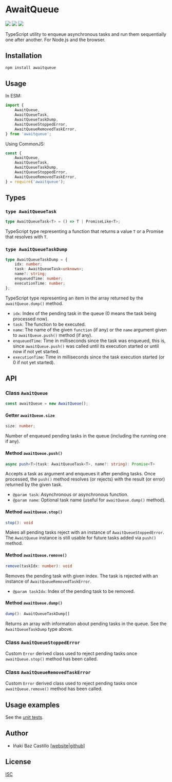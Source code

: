 # AwaitQueue

[![][npm-shield-awaitqueue]][npm-awaitqueue]
[![][github-actions-shield-awaitqueue]][github-actions-awaitqueue]
[![][opencollective-shield-mediasoup]][opencollective-mediasoup]

TypeScript utility to enqueue asynchronous tasks and run them sequentially one after another. For Node.js and the browser.

## Installation

```bash
npm install awaitqueue
```

## Usage

In ESM:

```ts
import {
	AwaitQueue,
	AwaitQueueTask,
	AwaitQueueTaskDump,
	AwaitQueueStoppedError,
	AwaitQueueRemovedTaskError,
} from 'awaitqueue';
```

Using CommonJS:

```ts
const {
	AwaitQueue,
	AwaitQueueTask,
	AwaitQueueTaskDump,
	AwaitQueueStoppedError,
	AwaitQueueRemovedTaskError,
} = require('awaitqueue');
```

## Types

### `type AwaitQueueTask`

```ts
type AwaitQueueTask<T> = () => T | PromiseLike<T>;
```

TypeScript type representing a function that returns a value `T` or a Promise that resolves with `T`.

### `type AwaitQueueTaskDump`

```ts
type AwaitQueueTaskDump = {
	idx: number;
	task: AwaitQueueTask<unknown>;
	name?: string;
	enqueuedTime: number;
	executionTime: number;
};
```

TypeScript type representing an item in the array returned by the `awaitQueue.dump()` method.

- `idx`: Index of the pending task in the queue (0 means the task being processed now).
- `task`: The function to be executed.
- `name`: The name of the given `function` (if any) or the `name` argument given to `awaitQueue.push()` method (if any).
- `enqueuedTime`: Time in milliseconds since the task was enqueued, this is, since `awaitQueue.push()` was called until its execution started or until now if not yet started.
- `executionTime`: Time in milliseconds since the task execution started (or 0 if not yet started).

## API

### Class `AwaitQueue`

```ts
const awaitQueue = new AwaitQueue();
```

#### Getter `awaitQueue.size`

```ts
size: number;
```

Number of enqueued pending tasks in the queue (including the running one if any).

#### Method `awaitQueue.push()`

```ts
async push<T>(task: AwaitQueueTask<T>, name?: string): Promise<T>
```

Accepts a task as argument and enqueues it after pending tasks. Once processed, the `push()` method resolves (or rejects) with the result (or error) returned by the given task.

- `@param task`: Asynchronous or asynchronous function.
- `@param name`: Optional task name (useful for `awaitQueue.dump()` method).

#### Method `awaitQueue.stop()`

```ts
stop(): void
```

Makes all pending tasks reject with an instance of `AwaitQueueStoppedError`. The `AwaitQueue` instance is still usable for future tasks added via `push()` method.

#### Method `awaitQueue.remove()`

```ts
remove(taskIdx: number): void
```

Removes the pending task with given index. The task is rejected with an instance of `AwaitQueueRemovedTaskError`.

- `@param taskIdx`: Index of the pending task to be removed.

#### Method `awaitQueue.dump()`

```ts
dump(): AwaitQueueTaskDump[]
```

Returns an array with information about pending tasks in the queue. See the `AwaitQueueTaskDump` type above.

### Class `AwaitQueueStoppedError`

Custom `Error` derived class used to reject pending tasks once `awaitQueue.stop()` method has been called.

### Class `AwaitQueueRemovedTaskError`

Custom `Error` derived class used to reject pending tasks once `awaitQueue.remove()` method has been called.

## Usage examples

See the [unit tests](src/tests/test.ts).

## Author

- Iñaki Baz Castillo [[website](https://inakibaz.me)|[github](https://github.com/ibc/)]

## License

[ISC](./LICENSE)

[npm-shield-awaitqueue]: https://img.shields.io/npm/v/awaitqueue.svg
[npm-awaitqueue]: https://npmjs.org/package/awaitqueue
[github-actions-shield-awaitqueue]: https://github.com/versatica/awaitqueue/actions/workflows/awaitqueue.yaml/badge.svg
[github-actions-awaitqueue]: https://github.com/versatica/awaitqueue/actions/workflows/awaitqueue.yaml
[opencollective-shield-mediasoup]: https://img.shields.io/opencollective/all/mediasoup.svg
[opencollective-mediasoup]: https://opencollective.com/mediasoup/
